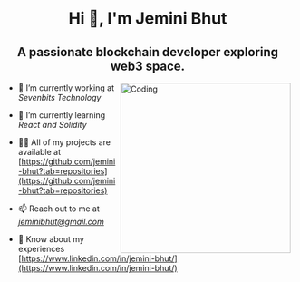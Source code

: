 <h1 align="center">Hi 👋, I'm Jemini Bhut</h1>
<h2 align="center">A passionate blockchain developer exploring web3 space.</h2>
<img align="right" alt="Coding" width="300" src="https://media.tenor.com/S59bPkT0pqcAAAAC/programming.gif"/>

- 🔭 I’m currently working at *Sevenbits Technology*

- 🌱 I’m currently learning *React and Solidity*

- 👨‍💻 All of my projects are available at [https://github.com/jemini-bhut?tab=repositories](https://github.com/jemini-bhut?tab=repositories)

<!--- 📝 I write articles on [https://jemininbhut.medium.com/](https://jemininbhut.medium.com/)-->

- 📫 Reach out to me at *jeminibhut@gmail.com*

- 📄 Know about my experiences [https://www.linkedin.com/in/jemini-bhut/](https://www.linkedin.com/in/jemini-bhut/)

<!--<h3 align="left">Connect with me:</h3>
<p align="left">
<a href="https://linkedin.com/in/jemini bhut" target="blank"><img align="center" src="https://raw.githubusercontent.com/rahuldkjain/github-profile-readme-generator/master/src/images/icons/Social/linked-in-alt.svg" alt="jemini bhut" height="30" width="40" /></a>
<a href="https://twitter.com/jeminibhut" target="blank"><img align="center" src="https://raw.githubusercontent.com/rahuldkjain/github-profile-readme-generator/master/src/images/icons/Social/twitter.svg" alt="jeminibhut" height="30" width="40" /></a>
<a href="https://medium.com/@jeminibhut" target="blank"><img align="center" src="https://raw.githubusercontent.com/rahuldkjain/github-profile-readme-generator/master/src/images/icons/Social/medium.svg" alt="@jeminibhut" height="30" width="40" /></a>
</p>

<h3 align="left">Languages and Tools:</h3>
<p align="left"> <a href="https://www.w3schools.com/css/" target="_blank" rel="noreferrer"> <img src="https://raw.githubusercontent.com/devicons/devicon/master/icons/css3/css3-original-wordmark.svg" alt="css3" width="40" height="40"/> </a> <a href="https://expressjs.com" target="_blank" rel="noreferrer"> <img src="https://raw.githubusercontent.com/devicons/devicon/master/icons/express/express-original-wordmark.svg" alt="express" width="40" height="40"/> </a> <a href="https://www.figma.com/" target="_blank" rel="noreferrer"> <img src="https://www.vectorlogo.zone/logos/figma/figma-icon.svg" alt="figma" width="40" height="40"/> </a> <a href="https://git-scm.com/" target="_blank" rel="noreferrer"> <img src="https://www.vectorlogo.zone/logos/git-scm/git-scm-icon.svg" alt="git" width="40" height="40"/> </a> <a href="https://www.w3.org/html/" target="_blank" rel="noreferrer"> <img src="https://raw.githubusercontent.com/devicons/devicon/master/icons/html5/html5-original-wordmark.svg" alt="html5" width="40" height="40"/> </a> <a href="https://developer.mozilla.org/en-US/docs/Web/JavaScript" target="_blank" rel="noreferrer"> <img src="https://raw.githubusercontent.com/devicons/devicon/master/icons/javascript/javascript-original.svg" alt="javascript" width="40" height="40"/> </a> <a href="https://www.linux.org/" target="_blank" rel="noreferrer"> <img src="https://raw.githubusercontent.com/devicons/devicon/master/icons/linux/linux-original.svg" alt="linux" width="40" height="40"/> </a> <a href="https://www.mongodb.com/" target="_blank" rel="noreferrer"> <img src="https://raw.githubusercontent.com/devicons/devicon/master/icons/mongodb/mongodb-original-wordmark.svg" alt="mongodb" width="40" height="40"/> </a> <a href="https://nodejs.org" target="_blank" rel="noreferrer"> <img src="https://raw.githubusercontent.com/devicons/devicon/master/icons/nodejs/nodejs-original-wordmark.svg" alt="nodejs" width="40" height="40"/> </a> <a href="https://postman.com" target="_blank" rel="noreferrer"> <img src="https://www.vectorlogo.zone/logos/getpostman/getpostman-icon.svg" alt="postman" width="40" height="40"/> </a> <a href="https://reactjs.org/" target="_blank" rel="noreferrer"> <img src="https://raw.githubusercontent.com/devicons/devicon/master/icons/react/react-original-wordmark.svg" alt="react" width="40" height="40"/> </a> <a href="https://redux.js.org" target="_blank" rel="noreferrer"> <img src="https://raw.githubusercontent.com/devicons/devicon/master/icons/redux/redux-original.svg" alt="redux" width="40" height="40"/> </a> <a href="https://www.tensorflow.org" target="_blank" rel="noreferrer"> <img src="https://www.vectorlogo.zone/logos/tensorflow/tensorflow-icon.svg" alt="tensorflow" width="40" height="40"/> </a> <a href="https://www.typescriptlang.org/" target="_blank" rel="noreferrer"> <img src="https://raw.githubusercontent.com/devicons/devicon/master/icons/typescript/typescript-original.svg" alt="typescript" width="40" height="40"/> </a> </p>-->

<!--<p>&nbsp;<img align="center" src="https://github-readme-stats.vercel.app/api?username=jemini-bhut&show_icons=true&locale=en" alt="jemini-bhut" /></p>-->

<!-- <p><img align="center" src="https://github-readme-streak-stats.herokuapp.com/?user=jemini-bhut&" alt="jemini-bhut" /></p> -->

